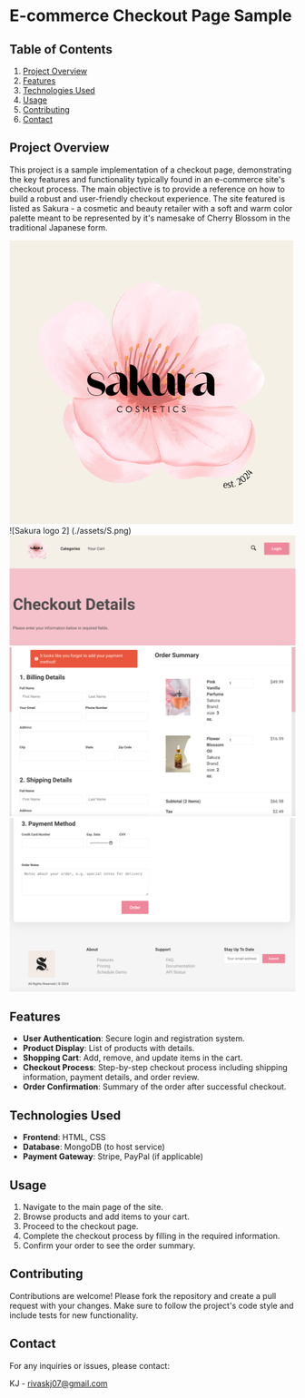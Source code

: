 # E-commerce Checkout Page Sample

## Table of Contents

1. [Project Overview](#project-overview)
2. [Features](#features)
3. [Technologies Used](#technologies-used)
4. [Usage](#usage)
5. [Contributing](#contributing)
6. [Contact](#contact)

## Project Overview

This project is a sample implementation of a checkout page, demonstrating the key features and functionality typically found in an e-commerce site's checkout process. The main objective is to provide a reference on how to build a robust and user-friendly checkout experience. The site featured is listed as Sakura - a cosmetic and beauty retailer with a soft and warm color palette meant to be represented by it's namesake of Cherry Blossom in the traditional Japanese form.

![Sakura Logo](<./assets/Sakura - Logo.png>)
![Sakura logo 2] (./assets/S.png)
![Site image header](assets/s-img-1.png)
![Site image of body](assets/s-img-2.png)
![Site image of footer](assets/s-img-footer.png)

## Features

- **User Authentication**: Secure login and registration system.
- **Product Display**: List of products with details.
- **Shopping Cart**: Add, remove, and update items in the cart.
- **Checkout Process**: Step-by-step checkout process including shipping information, payment details, and order review.
- **Order Confirmation**: Summary of the order after successful checkout.

## Technologies Used

- **Frontend**: HTML, CSS
- **Database**: MongoDB (to host service)
- **Payment Gateway**: Stripe, PayPal (if applicable)

## Usage

1. Navigate to the main page of the site.
2. Browse products and add items to your cart.
3. Proceed to the checkout page.
4. Complete the checkout process by filling in the required information.
5. Confirm your order to see the order summary.

## Contributing

Contributions are welcome! Please fork the repository and create a pull request with your changes. Make sure to follow the project's code style and include tests for new functionality.

## Contact

For any inquiries or issues, please contact:

KJ - rivaskj07@gmail.com
